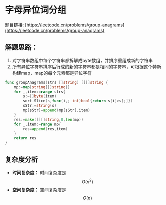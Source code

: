 # 字母异位词分组

题目链接: [https://leetcode.cn/problems/group-anagrams](https://leetcode.cn/problems/group-anagrams)

## 解题思路：

1. 对字符串数组中每个字符串都拆解成byte数组，并排序重组成新的字符串
2. 所有异位字符串排序后行成的新的字符串都是相同的字符串，可根据这个特新构建map，map的每个元素都是异位字符

```go
func groupAnagrams(strs []string) [][]string {
    mp:=map[string][]string{}
    for _,item:=range strs{
        s:=[]byte(item)
        sort.Slice(s,func(i,j int)bool{return s[i]>s[j]})
        sStr:=string(s)
        mp[sStr]=append(mp[sStr],item)
    }
    res:=make([][]string,0,len(mp))
    for _,item:=range mp{
        res=append(res,item)
    }
    return res
}
```

## 复杂度分析

- **时间复杂度：** 时间复杂度是 $$O(n^2)$$
- **空间复杂度：** 空间复杂度是 $$O(n)$$
